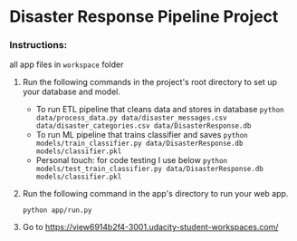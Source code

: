# Disaster Response Pipeline Project

### Instructions: 
all app files in `workspace` folder
1. Run the following commands in the project's root directory to set up your database and model.

    - To run ETL pipeline that cleans data and stores in database
        `python data/process_data.py data/disaster_messages.csv data/disaster_categories.csv data/DisasterResponse.db`
    - To run ML pipeline that trains classifier and saves
        `python models/train_classifier.py data/DisasterResponse.db models/classifier.pkl`
    - Personal touch: for code testing I use below
        `python models/test_train_classifier.py data/DisasterResponse.db models/classifier.pkl`

2. Run the following command in the app's directory to run your web app.

    `python app/run.py`

3. Go to https://view6914b2f4-3001.udacity-student-workspaces.com/
    
